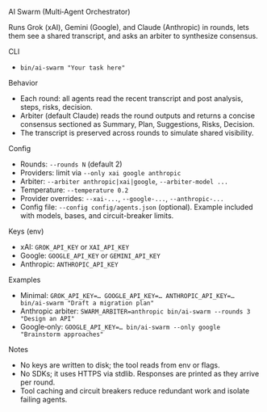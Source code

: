 AI Swarm (Multi‑Agent Orchestrator)

Runs Grok (xAI), Gemini (Google), and Claude (Anthropic) in rounds, lets them see a shared transcript, and asks an arbiter to synthesize consensus.

CLI
- `bin/ai-swarm "Your task here"`

Behavior
- Each round: all agents read the recent transcript and post analysis, steps, risks, decision.
- Arbiter (default Claude) reads the round outputs and returns a concise consensus sectioned as Summary, Plan, Suggestions, Risks, Decision.
- The transcript is preserved across rounds to simulate shared visibility.

Config
- Rounds: `--rounds N` (default 2)
- Providers: limit via `--only xai google anthropic`
- Arbiter: `--arbiter anthropic|xai|google`, `--arbiter-model ...`
- Temperature: `--temperature 0.2`
- Provider overrides: `--xai-...`, `--google-...`, `--anthropic-...`
- Config file: `--config config/agents.json` (optional). Example included with models, bases, and circuit-breaker limits.

Keys (env)
- xAI: `GROK_API_KEY` or `XAI_API_KEY`
- Google: `GOOGLE_API_KEY` or `GEMINI_API_KEY`
- Anthropic: `ANTHROPIC_API_KEY`

Examples
- Minimal: `GROK_API_KEY=… GOOGLE_API_KEY=… ANTHROPIC_API_KEY=… bin/ai-swarm "Draft a migration plan"`
- Anthropic arbiter: `SWARM_ARBITER=anthropic bin/ai-swarm --rounds 3 "Design an API"`
- Google‑only: `GOOGLE_API_KEY=… bin/ai-swarm --only google "Brainstorm approaches"`

Notes
- No keys are written to disk; the tool reads from env or flags.
- No SDKs; it uses HTTPS via stdlib. Responses are printed as they arrive per round.
- Tool caching and circuit breakers reduce redundant work and isolate failing agents.
